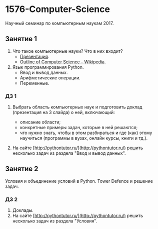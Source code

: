 # 1576-Computer-Science

Научный семинар по компьютерным наукам 2017.

## Занятие 1

1. Что такое компьютерные науки? Что в них входит?
   - [Презентация](https://github.com/roctbb/1576-Computer-Science/raw/master/%D0%9D%D0%98%D0%A1%20%D0%98%D0%A2%20-%20%D0%B7%D0%B0%D0%BD%D1%8F%D1%82%D0%B8%D0%B5%201.pdf).
   - [Outline of Computer Science - Wikipedia](https://en.wikipedia.org/wiki/Outline_of_computer_science).
2. Язык программирования Python.
   - Ввод и вывод данных.
   - Арифметические операции.
   - Переменные.
   
### ДЗ 1

1. Выбрать область компьютерных наук и подготовить доклад (презентация на 3 слайда) о ней, включающий:
   - описание области;
   - конкретные примеры задач, которые в ней решаются;
   - что нужно знать, чтобы в этом разбираться и где (как) этому научиться (программы в вузах, онлайн курсы, книги и тд.).
   
2. На сайте [http://pythontutor.ru/](http://pythontutor.ru/) решить несколько задач из раздела "Ввод и вывод данных".

## Занятие 2

Условия и объединение условий в Python. Tower Defence и решение задач.

### ДЗ 2

1. Доклады.
2. На сайте [http://pythontutor.ru/](http://pythontutor.ru/) решить несколько задач из раздела "Условия".


